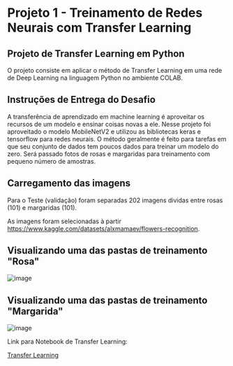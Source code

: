 # Projeto 1 - Treinamento de Redes Neurais com Transfer Learning

## Projeto de Transfer Learning em Python 

O projeto consiste em aplicar o método de Transfer Learning em uma rede de Deep Learning na linguagem Python no ambiente COLAB. 

## Instruções de Entrega do Desafio

A transferência de aprendizado em machine learning é aproveitar os recursos de um modelo e ensinar coisas novas a ele. Nesse projeto foi aproveitado o modelo MobileNetV2 e utilizou as bibliotecas keras e tensorflow para redes neurais.
O método geralmente é feito para tarefas em que seu conjunto de dados tem poucos dados para treinar um modelo do zero. Será passado fotos de rosas e margaridas para treinamento com pequeno número de amostras.

## Carregamento das imagens

Para o Teste (validação) foram separadas 202 imagens dividas entre rosas (101) e margaridas (101).

As imagens foram selecionadas à partir https://www.kaggle.com/datasets/alxmamaev/flowers-recognition.

## Visualizando uma das pastas de treinamento "Rosa"

![image](https://user-images.githubusercontent.com/116984176/230250510-a16f4bf3-c060-4430-b9c3-29eded4ce7fc.png)

## Visualizando uma das pastas de treinamento "Margarida"

![image](https://user-images.githubusercontent.com/116984176/230250562-5c514027-e137-44cc-a012-27d4566a9d0e.png)

Link para Notebook de Transfer Learning:

[Transfer Learning](https://github.com/IsraelEvangelista/MachineLearning_DIO/blob/main/Projeto%201%20-%20Transfer%20Learning/Transfer_learning.ipynb)
